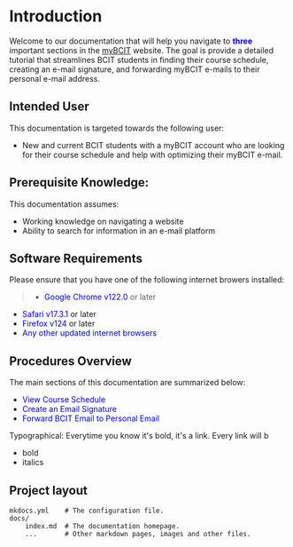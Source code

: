 # Introduction
Welcome to our documentation that will help you navigate to <span style ="color:blue"> <strong> three </strong> </span> 
important sections in the 
[myBCIT](https://my.bcit.ca/) website. The goal is provide a detailed tutorial that streamlines BCIT students in 
finding their course schedule, creating an e-mail signature, and forwarding myBCIT e-mails to their personal e-mail 
address.

## Intended User
This documentation is targeted towards the following user:

* New and current BCIT students with a myBCIT account who are looking for their course schedule and help with 
  optimizing their myBCIT e-mail.

## Prerequisite Knowledge:
This documentation assumes:

* Working knowledge on navigating a website
* Ability to search for information in an e-mail platform


## Software Requirements
Please ensure that you have one of the following internet browers installed:

> * <span style ="color:blue"> Google Chrome v122.0 </span> or later
* <span style ="color:blue"> Safari v17.3.1 </span> or later
* <span style ="color:blue"> Firefox v124 </span> or later
* <span style ="color:blue"> Any other updated internet browsers </span>

## Procedures Overview
The main sections of this documentation are summarized below:

* <span style ="color:blue"> View Course Schedule </span>
* <span style ="color:blue"> Create an Email Signature </span>
* <span style ="color:blue"> Forward BCIT Email to Personal Email </span>


Typographical:
Everytime you know it's bold, it's a link. Every link will b
- bold
- italics

## Project layout

    mkdocs.yml    # The configuration file.
    docs/
        index.md  # The documentation homepage.
        ...       # Other markdown pages, images and other files.
